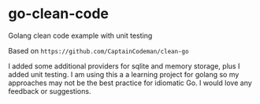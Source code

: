 # go-clean-code
Golang clean code example with unit testing

Based on `https://github.com/CaptainCodeman/clean-go`

I added some additional providers for sqlite and memory storage, plus I added unit testing. I am using this a a learning project for golang so my approaches may not be the best practice for idiomatic Go. I would love any feedback or suggestions.